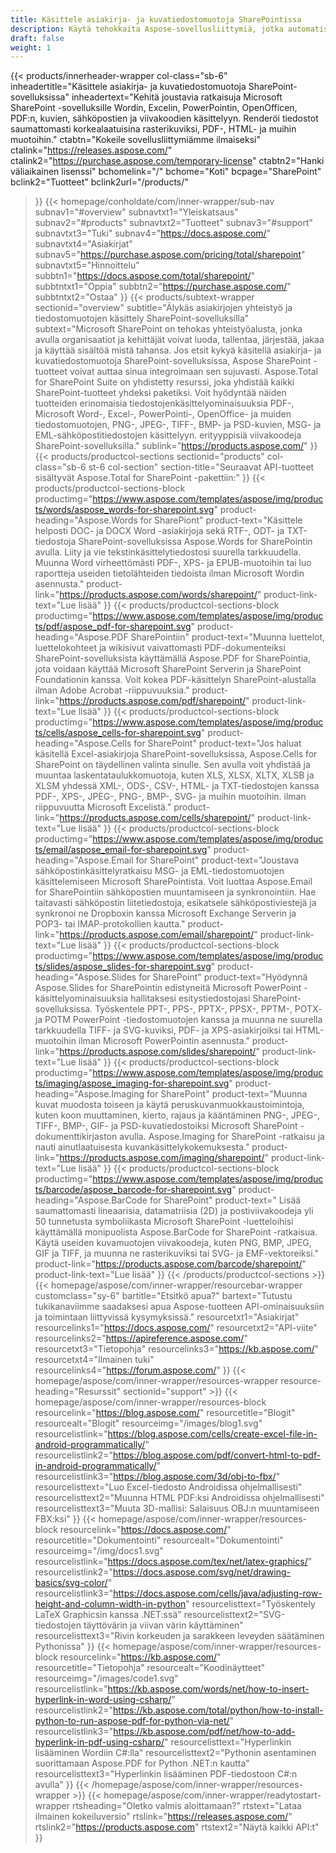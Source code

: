 ```yaml
---
title: Käsittele asiakirja- ja kuvatiedostomuotoja SharePointissa
description: Käytä tehokkaita Aspose-sovellusliittymiä, jotka automatisoivat asiakirja- ja kuvatiedostomuotojen muokkaamisen, muuntamisen ja käsittelyn SharePoint-sovelluksissa.
draft: false
weight: 1
---
```

{{< products/innerheader-wrapper col-class="sb-6"
  inheadertitle="Käsittele asiakirja- ja kuvatiedostomuotoja SharePoint-sovelluksissa"
  inheadertext="Kehitä joustavia ratkaisuja Microsoft SharePoint -sovelluksille Wordin, Excelin, PowerPointin, OpenOfficen, PDF:n, kuvien, sähköpostien ja viivakoodien käsittelyyn. Renderöi tiedostot saumattomasti korkealaatuisina rasterikuviksi, PDF-, HTML- ja muihin muotoihin."
  ctabtn="Kokeile sovellusliittymiämme ilmaiseksi"
  ctalink="https://releases.aspose.com/"
  ctalink2="https://purchase.aspose.com/temporary-license"
  ctabtn2="Hanki väliaikainen lisenssi"
  bchomelink="/"
  bchome="Koti"
  bcpage="SharePoint"
  bclink2="Tuotteet"
  bclink2url="/products/"
  >}}
  {{< homepage/conholdate/com/inner-wrapper/sub-nav 
subnav1="#overview"
subnavtxt1="Yleiskatsaus" 
subnav2="#products"
subnavtxt2="Tuotteet" 
subnav3="#support"
subnavtxt3="Tuki" 
subnav4="https://docs.aspose.com/"
subnavtxt4="Asiakirjat" 
subnav5="https://purchase.aspose.com/pricing/total/sharepoint"
subnavtxt5="Hinnoittelu" 
subbtn1="https://docs.aspose.com/total/sharepoint/"
subbtntxt1="Oppia"
subbtn2="https://purchase.aspose.com/"
subbtntxt2="Ostaa"
>}}
   {{< products/subtext-wrapper
   sectionid="overview" 
   subtitle="Älykäs asiakirjojen yhteistyö ja tiedostomuotojen käsittely SharePoint-sovelluksilla"
   subtext="Microsoft SharePoint on tehokas yhteistyöalusta, jonka avulla organisaatiot ja kehittäjät voivat luoda, tallentaa, järjestää, jakaa ja käyttää sisältöä mistä tahansa. Jos etsit kykyä käsitellä asiakirja- ja kuvatiedostomuotoja SharePoint-sovelluksissa, Aspose SharePoint -tuotteet voivat auttaa sinua integroimaan sen sujuvasti. Aspose.Total for SharePoint Suite on yhdistetty resurssi, joka yhdistää kaikki SharePoint-tuotteet yhdeksi paketiksi. Voit hyödyntää näiden tuotteiden erinomaisia tiedostojenkäsittelyominaisuuksia PDF-, Microsoft Word-, Excel-, PowerPointi-, OpenOffice- ja muiden tiedostomuotojen, PNG-, JPEG-, TIFF-, BMP- ja PSD-kuvien, MSG- ja EML-sähköpostitiedostojen käsittelyyn. erityyppisiä viivakoodeja SharePoint-sovelluksilla."
   sublink="https://products.aspose.com/"
   >}} 
{{< products/productcol-sections
sectionid="products" 
col-class="sb-6 st-6 col-section"
section-title="Seuraavat API-tuotteet sisältyvät Aspose.Total for SharePoint -pakettiin:"
>}}
{{< products/productcol-sections-block
productimg="https://www.aspose.com/templates/aspose/img/products/words/aspose_words-for-sharepoint.svg"
product-heading="Aspose.Words for SharePiont"
product-text="Käsittele helposti DOC- ja DOCX Word -asiakirjoja sekä RTF-, ODT- ja TXT-tiedostoja SharePoint-sovelluksissa Aspose.Words for SharePointin avulla. Liity ja vie tekstinkäsittelytiedostosi suurella tarkkuudella. Muunna Word virheettömästi PDF-, XPS- ja EPUB-muotoihin tai luo raportteja useiden tietolähteiden tiedoista ilman Microsoft Wordin asennusta."
product-link="https://products.aspose.com/words/sharepoint/"
product-link-text="Lue lisää"
>}}
{{< products/productcol-sections-block
productimg="https://www.aspose.com/templates/aspose/img/products/pdf/aspose_pdf-for-sharepoint.svg"
product-heading="Aspose.PDF SharePointiin"
product-text="Muunna luettelot, luettelokohteet ja wikisivut vaivattomasti PDF-dokumenteiksi SharePoint-sovelluksista käyttämällä Aspose.PDF for SharePointia, jota voidaan käyttää Microsoft SharePoint Serverin ja SharePoint Foundationin kanssa. Voit kokea PDF-käsittelyn SharePoint-alustalla ilman Adobe Acrobat -riippuvuuksia."
product-link="https://products.aspose.com/pdf/sharepoint/"
product-link-text="Lue lisää"
>}}
{{< products/productcol-sections-block
productimg="https://www.aspose.com/templates/aspose/img/products/cells/aspose_cells-for-sharepoint.svg"
product-heading="Aspose.Cells for SharePoint"
product-text="Jos haluat käsitellä Excel-asiakirjoja SharePoint-sovelluksissa, Aspose.Cells for SharePoint on täydellinen valinta sinulle. Sen avulla voit yhdistää ja muuntaa laskentataulukkomuotoja, kuten XLS, XLSX, XLTX, XLSB ja XLSM yhdessä XML-, ODS-, CSV-, HTML- ja TXT-tiedostojen kanssa PDF-, XPS-, JPEG-, PNG-, BMP-, SVG- ja muihin muotoihin. ilman riippuvuutta Microsoft Excelistä."
product-link="https://products.aspose.com/cells/sharepoint/"
product-link-text="Lue lisää"
>}}
{{< products/productcol-sections-block
productimg="https://www.aspose.com/templates/aspose/img/products/email/aspose_email-for-sharepoint.svg"
product-heading="Aspose.Email for SharePoint"
product-text="Joustava sähköpostinkäsittelyratkaisu MSG- ja EML-tiedostomuotojen käsittelemiseen Microsoft SharePointista. Voit luottaa Aspose.Email for SharePointiin sähköpostien muuntamiseen ja synkronointiin. Hae taitavasti sähköpostin liitetiedostoja, esikatsele sähköpostiviestejä ja synkronoi ne Dropboxin kanssa Microsoft Exchange Serverin ja POP3- tai IMAP-protokollien kautta."
product-link="https://products.aspose.com/email/sharepoint/"
product-link-text="Lue lisää"
>}}
{{< products/productcol-sections-block
productimg="https://www.aspose.com/templates/aspose/img/products/slides/aspose_slides-for-sharepoint.svg"
product-heading="Aspose.Slides for SharePoint"
product-text="Hyödynnä Aspose.Slides for SharePointin edistyneitä Microsoft PowerPoint -käsittelyominaisuuksia hallitaksesi esitystiedostojasi SharePoint-sovelluksissa. Työskentele PPT-, PPS-, PPTX-, PPSX-, PPTM-, POTX- ja POTM PowerPoint -tiedostomuotojen kanssa ja muunna ne suurella tarkkuudella TIFF- ja SVG-kuviksi, PDF- ja XPS-asiakirjoiksi tai HTML-muotoihin ilman Microsoft PowerPointin asennusta."
product-link="https://products.aspose.com/slides/sharepoint/"
product-link-text="Lue lisää"
>}}
{{< products/productcol-sections-block
productimg="https://www.aspose.com/templates/aspose/img/products/imaging/aspose_imaging-for-sharepoint.svg"
product-heading="Aspose.Imaging for SharePoint"
product-text="Muunna kuvat muodosta toiseen ja käytä peruskuvanmuokkaustoimintoja, kuten koon muuttaminen, kierto, rajaus ja kääntäminen PNG-, JPEG-, TIFF-, BMP-, GIF- ja PSD-kuvatiedostoiksi Microsoft SharePoint -dokumenttikirjaston avulla. Aspose.Imaging for SharePoint -ratkaisu ja nauti ainutlaatuisesta kuvankäsittelykokemuksesta."
product-link="https://products.aspose.com/imaging/sharepoint/"
product-link-text="Lue lisää"
>}}
{{< products/productcol-sections-block
productimg="https://www.aspose.com/templates/aspose/img/products/barcode/aspose_barcode-for-sharepoint.svg"
product-heading="Aspose.BarCode for SharePoint"
product-text=" Lisää saumattomasti lineaarisia, datamatriisia (2D) ja postiviivakoodeja yli 50 tunnetusta symboliikasta Microsoft SharePoint -luetteloihisi käyttämällä monipuolista Aspose.BarCode for SharePoint -ratkaisua. Käytä useiden kuvamuotojen viivakoodeja, kuten PNG, BMP, JPEG, GIF ja TIFF, ja muunna ne rasterikuviksi tai SVG- ja EMF-vektoreiksi."
product-link="https://products.aspose.com/barcode/sharepoint/"
product-link-text="Lue lisää"
>}} 
{{< /products/productcol-sections >}}
{{< homepage/aspose/com/inner-wrapper/resourcebar-wrapper
customclass="sy-6"
bartitle="Etsitkö apua?"
bartext="Tutustu tukikanaviimme saadaksesi apua Aspose-tuotteen API-ominaisuuksiin ja toimintaan liittyvissä kysymyksissä."
resourcetxt1="Asiakirjat"
resourcelinks1="https://docs.aspose.com/"
resourcetxt2="API-viite"
resourcelinks2="https://apireference.aspose.com/"
resourcetxt3="Tietopohja"
resourcelinks3="https://kb.aspose.com/"
resourcetxt4="Ilmainen tuki"
resourcelinks4="https://forum.aspose.com/"
>}}
{{< homepage/aspose/com/inner-wrapper/resources-wrapper
resource-heading="Resurssit"
sectionid="support" >}}
{{< homepage/aspose/com/inner-wrapper/resources-block
resourcelink="https://blog.aspose.com/"
resourcetitle="Blogit"
resourcealt="Blogit"
resourceimg="/images/blog1.svg"
resourcelistlink="https://blog.aspose.com/cells/create-excel-file-in-android-programmatically/"
resourcelistlink2="https://blog.aspose.com/pdf/convert-html-to-pdf-in-android-programmatically/"
resourcelistlink3="https://blog.aspose.com/3d/obj-to-fbx/"
resourcelisttext="Luo Excel-tiedosto Androidissa ohjelmallisesti"
resourcelisttext2="Muunna HTML PDF:ksi Androidissa ohjelmallisesti"
resourcelisttext3="Muuta 3D-mallisi: Salaisuus OBJ:n muuntamiseen FBX:ksi"
>}}
{{< homepage/aspose/com/inner-wrapper/resources-block
resourcelink="https://docs.aspose.com/"
resourcetitle="Dokumentointi"
resourcealt="Dokumentointi"
resourceimg="/img/docs1.svg"
resourcelistlink="https://docs.aspose.com/tex/net/latex-graphics/"
resourcelistlink2="https://docs.aspose.com/svg/net/drawing-basics/svg-color/"
resourcelistlink3="https://docs.aspose.com/cells/java/adjusting-row-height-and-column-width-in-python"
resourcelisttext="Työskentely LaTeX Graphicsin kanssa .NET:ssä"
resourcelisttext2="SVG-tiedostojen täyttövärin ja viivan värin käyttäminen"
resourcelisttext3="Rivin korkeuden ja sarakkeen leveyden säätäminen Pythonissa"
>}}
{{< homepage/aspose/com/inner-wrapper/resources-block
resourcelink="https://kb.aspose.com/"
resourcetitle="Tietopohja"
resourcealt="Koodinäytteet"
resourceimg="/images/code1.svg"
resourcelistlink="https://kb.aspose.com/words/net/how-to-insert-hyperlink-in-word-using-csharp/"
resourcelistlink2="https://kb.aspose.com/total/python/how-to-install-python-to-run-aspose-pdf-for-python-via-net/"
resourcelistlink3="https://kb.aspose.com/pdf/net/how-to-add-hyperlink-in-pdf-using-csharp/"
resourcelisttext="Hyperlinkin lisääminen Wordiin C#:lla"
resourcelisttext2="Pythonin asentaminen suorittamaan Aspose.PDF for Python .NET:n kautta"
resourcelisttext3="Hyperlinkin lisääminen PDF-tiedostoon C#:n avulla"
>}}
{{< /homepage/aspose/com/inner-wrapper/resources-wrapper >}}
{{< homepage/aspose/com/inner-wrapper/readytostart-wrapper
rtsheading="Oletko valmis aloittamaan?"
rtstext="Lataa ilmainen kokeiluversio"
rtslink="https://releases.aspose.com/"
rtslink2="https://products.aspose.com"
rtstext2="Näytä kaikki API:t" 
>}}
